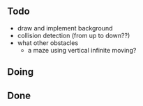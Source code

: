 ## Todo

- draw and implement background
- collision detection (from up to down??)
- what other obstacles
  - a maze using vertical infinite moving?

## Doing

## Done
